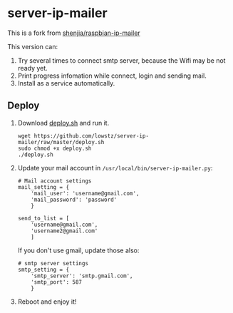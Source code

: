 server-ip-mailer
==================

This is a fork from [shenjia/raspbian-ip-mailer](https://github.com/shenjia/raspbian-ip-mailer)

This version can: 

1. Try several times to connect smtp server, because the Wifi may be not ready yet.
2. Print progress infomation while connect, login and sending mail.
3. Install as a service automatically.

Deploy
---------------------
1. Download [deploy.sh](https://github.com/lowstz/server-mailer/raw/master/deploy.sh) and run it.

	```
	wget https://github.com/lowstz/server-ip-mailer/raw/master/deploy.sh
	sudo chmod +x deploy.sh
	./deploy.sh

	```
2. Update your mail account in `/usr/local/bin/server-ip-mailer.py`:

	```
    # Mail account settings
    mail_setting = {
        'mail_user': 'username@gmail.com',
        'mail_password': 'password'
        }

    send_to_list = [
        'username@gmail.com',
        'username2@gmail.com'
        ]
    ```
    
    If you don't use gmail, update those also:
    
    ```
    # smtp server settings
    smtp_setting = {
        'smtp_server': 'smtp.gmail.com',
        'smtp_port': 587
        }
	```

3. Reboot and enjoy it!

